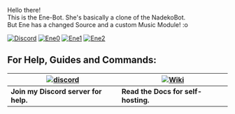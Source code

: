 Hello there!  
This is the Ene-Bot. She's basically a clone of the NadekoBot.   
But Ene has a changed Source and a custom Music Module! :o  

[![Discord](https://discordapp.com/api/guilds/402138197422768128/widget.png)](https://discord.gg/8kBW525)
[![Ene0](http://i.imgur.com/mi5GQ9p.png)](https://discord.gg/8kBW525)
[![Ene1](http://i.imgur.com/Yutcsal.png)](http://bit.ly/InvEne)
[![Ene2](http://i.imgur.com/HmjZ8mg.png)](https://discord.gg/8kBW525)

## For Help, Guides and Commands:

| [![discord](http://i.imgur.com/Cz1RWW6.png)](https://discord.gg/8kBW525) | [![Wiki](http://i.imgur.com/e8eaWS3.png)](http://enecmdlist.readthedocs.io/en/latest/) |
| --- | --- |
| **Join my Discord server for help.** | **Read the Docs for self-hosting.** |
